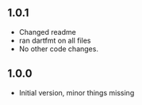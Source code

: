 ## 1.0.1

- Changed readme
- ran dartfmt on all files
- No other code changes.

## 1.0.0

- Initial version, minor things missing
